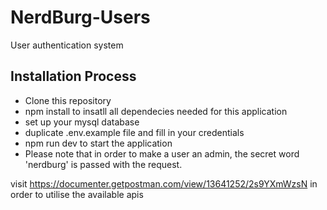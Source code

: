 # NerdBurg-Users
User authentication system


## Installation Process
- Clone this repository
- npm install to insatll all dependecies needed for this application
- set up your mysql database
- duplicate .env.example file and fill in your credentials
- npm run dev to start the application
- Please note that in order to make a user an admin, the secret word 'nerdburg' is passed with the request.

visit https://documenter.getpostman.com/view/13641252/2s9YXmWzsN in order to utilise the available apis